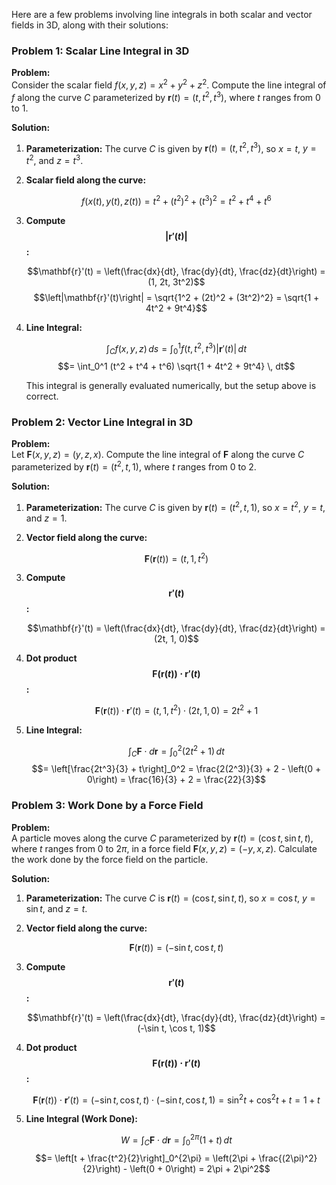 Here are a few problems involving line integrals in both scalar and vector fields in 3D, along with their solutions:

### Problem 1: Scalar Line Integral in 3D

**Problem:**  
Consider the scalar field $f(x, y, z) = x^2 + y^2 + z^2$. Compute the line integral of $f$ along the curve $C$ parameterized by $\mathbf{r}(t) = (t, t^2, t^3)$, where $t$ ranges from 0 to 1.

**Solution:**

1. **Parameterization:** The curve $C$ is given by $\mathbf{r}(t) = (t, t^2, t^3)$, so $x = t$, $y = t^2$, and $z = t^3$.
    
2. **Scalar field along the curve:**
    
    $$f(x(t), y(t), z(t)) = t^2 + (t^2)^2 + (t^3)^2 = t^2 + t^4 + t^6$$
3. **Compute $$\left|\mathbf{r}'(t)\right|$$:**
    
    $$\mathbf{r}'(t) = \left(\frac{dx}{dt}, \frac{dy}{dt}, \frac{dz}{dt}\right) = (1, 2t, 3t^2)$$ $$\left|\mathbf{r}'(t)\right| = \sqrt{1^2 + (2t)^2 + (3t^2)^2} = \sqrt{1 + 4t^2 + 9t^4}$$
4. **Line Integral:**
    
    $$\int_C f(x, y, z) \, ds = \int_0^1 f(t, t^2, t^3) \left|\mathbf{r}'(t)\right| \, dt$$ $$= \int_0^1 (t^2 + t^4 + t^6) \sqrt{1 + 4t^2 + 9t^4} \, dt$$
    
    This integral is generally evaluated numerically, but the setup above is correct.
    

### Problem 2: Vector Line Integral in 3D

**Problem:**  
Let $\mathbf{F}(x, y, z) = (y, z, x)$. Compute the line integral of $\mathbf{F}$ along the curve $C$ parameterized by $\mathbf{r}(t) = (t^2, t, 1)$, where $t$ ranges from 0 to 2.

**Solution:**

1. **Parameterization:** The curve $C$ is given by $\mathbf{r}(t) = (t^2, t, 1)$, so $x = t^2$, $y = t$, and $z = 1$.
    
2. **Vector field along the curve:**
    
    $$\mathbf{F}(\mathbf{r}(t)) = (t, 1, t^2)$$
3. **Compute $$\mathbf{r}'(t)$$:**
    
    $$\mathbf{r}'(t) = \left(\frac{dx}{dt}, \frac{dy}{dt}, \frac{dz}{dt}\right) = (2t, 1, 0)$$
4. **Dot product $$\mathbf{F}(\mathbf{r}(t)) \cdot \mathbf{r}'(t)$$:**
    
    $$\mathbf{F}(\mathbf{r}(t)) \cdot \mathbf{r}'(t) = (t, 1, t^2) \cdot (2t, 1, 0) = 2t^2 + 1$$
5. **Line Integral:**
    
    $$\int_C \mathbf{F} \cdot d\mathbf{r} = \int_0^2 (2t^2 + 1) \, dt$$ $$= \left[\frac{2t^3}{3} + t\right]_0^2 = \frac{2(2^3)}{3} + 2 - \left(0 + 0\right) = \frac{16}{3} + 2 = \frac{22}{3}$$

### Problem 3: Work Done by a Force Field

**Problem:**  
A particle moves along the curve $C$ parameterized by $\mathbf{r}(t) = (\cos t, \sin t, t)$, where $t$ ranges from 0 to $2\pi$, in a force field $\mathbf{F}(x, y, z) = (-y, x, z)$. Calculate the work done by the force field on the particle.

**Solution:**

1. **Parameterization:** The curve $C$ is $\mathbf{r}(t) = (\cos t, \sin t, t)$, so $x = \cos t$, $y = \sin t$, and $z = t$.
    
2. **Vector field along the curve:**
    
    $$\mathbf{F}(\mathbf{r}(t)) = (-\sin t, \cos t, t)$$
3. **Compute $$\mathbf{r}'(t)$$:**
    
    $$\mathbf{r}'(t) = \left(\frac{dx}{dt}, \frac{dy}{dt}, \frac{dz}{dt}\right) = (-\sin t, \cos t, 1)$$
4. **Dot product $$\mathbf{F}(\mathbf{r}(t)) \cdot \mathbf{r}'(t)$$:**
    
    $$\mathbf{F}(\mathbf{r}(t)) \cdot \mathbf{r}'(t) = (-\sin t, \cos t, t) \cdot (-\sin t, \cos t, 1) = \sin^2 t + \cos^2 t + t = 1 + t$$
5. **Line Integral (Work Done):**
    
    $$W = \int_C \mathbf{F} \cdot d\mathbf{r} = \int_0^{2\pi} (1 + t) \, dt$$ $$= \left[t + \frac{t^2}{2}\right]_0^{2\pi} = \left(2\pi + \frac{(2\pi)^2}{2}\right) - \left(0 + 0\right) = 2\pi + 2\pi^2$$
